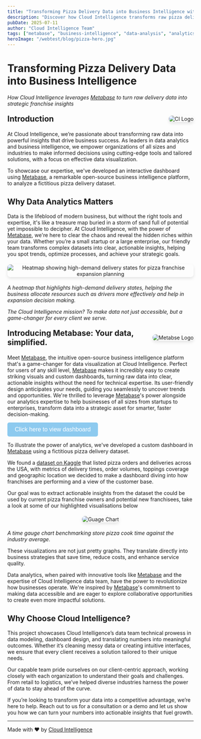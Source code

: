 ```yaml
---
title: "Transforming Pizza Delivery Data into Business Intelligence with Metabase"
description: "Discover how Cloud Intelligence transforms raw pizza delivery data into actionable business insights using Metabase. Learn how interactive dashboards, heatmap visualizations, and performance benchmarking help franchise owners optimize operations and make data-driven expansion decisions."
pubDate: 2025-07-11
author: "Cloud Intelligence Team"
tags: ["metabase", "business-intelligence", "data-analysis", "analytics", "pizza-delivery", "case-study", "dashboard"]
heroImage: "/webtest/blog/pizza-hero.jpg"
---
```


# Transforming Pizza Delivery Data into Business Intelligence

*How Cloud Intelligence leverages [Metabase](https://www.metabase.com/) to turn raw delivery data into strategic franchise insights*

<div style="display: flex; align-items: center; gap: 10px; margin: 20px 0;">
  <h2 style="margin: 0; flex: 1;">Introduction</h2>
  <img src="/webtest/blog/CI-Logo.png" alt="CI Logo" style="max-width: 150px; height: auto; border-radius: 8px; box-shadow: 0 4px 8px rgba(0,0,0,0.1);">
</div>

At Cloud Intelligence, we’re passionate about transforming raw data into powerful insights that drive business success. As leaders in data analytics and business intelligence, we empower organizations of all sizes and industries to make informed decisions using cutting-edge tools and tailored solutions, with a focus on effective data visualization.

To showcase our expertise, we've developed an interactive dashboard using [Metabase](https://www.metabase.com/), a remarkable open-source business intelligence platform, to analyze a fictitious pizza delivery dataset. 

## Why Data Analytics Matters

Data is the lifeblood of modern business, but without the right tools and expertise, it's like a treasure map buried in a storm of sand full of potential yet impossible to decipher. At Cloud Intelligence, with the power of [Metabase](https://www.metabase.com/), we're here to clear the chaos and reveal the hidden riches within your data. Whether you’re a small startup or a large enterprise, our friendly team transforms complex datasets into clear, actionable insights, helping you spot trends, optimize processes, and achieve your strategic goals. 

<div style="text-align: center; margin: 20px 0;">
  <img src="/webtest/blog/heat-map.png" alt="Heatmap showing high-demand delivery states for pizza franchise expansion planning" style="max-width: 100%; height: auto; border-radius: 8px; box-shadow: 0 4px 8px rgba(0,0,0,0.1);">
</div>

*A heatmap that highlights high-demand delivery states, helping the business allocate resources such as drivers more effectively and help in expansion decision making.*

*The Cloud Intelligence mission? To make data not just accessible, but a game-changer for every client we serve.*

<div style="display: flex; align-items: center; gap: 20px; margin: 20px 0;">
  <h2 style="margin: 0; flex: 1;">Introducing Metabase: Your data, simplified.</h2>
  <img src="/webtest/blog/metabase-logo.png" alt="Metabse Logo" style="max-width: 200px; height: auto; border-radius: 8px; box-shadow: 0 4px 8px rgba(0,0,0,0.1);">
</div>

Meet [Metabase](https://www.metabase.com/), the intuitive open-source business intelligence platform that's a game-changer for data visualization at Cloud Intelligence. Perfect for users of any skill level, [Metabase](https://www.metabase.com/) makes it incredibly easy to create striking visuals and custom dashboards, turning raw data into clear, actionable insights without the need for technical expertise. Its user-friendly design anticipates your needs, guiding you seamlessly to uncover trends and opportunities. We're thrilled to leverage [Metabase](https://www.metabase.com/)'s power alongside our analytics expertise to help businesses of all sizes from startups to enterprises, transform data into a strategic asset for smarter, faster decision-making.

<button style="background-color: #8DCAEF; color: white; padding: 10px 20px; 
border: none; border-radius: 5px; cursor: pointer; font-size: 16px; 
text-decoration: none;" onclick="window.location.href='http://metabase-681822224242.africa-south1.run.app/public/dashboard/b7389391-a909-4eae-b8d5-41d1af0bfa86'">
    Click here to view dashboard 
</button>

To illustrate the power of analytics, we've developed a custom dashboard in [Metabase](https://www.metabase.com/) using a fictitious pizza delivery dataset.

We found a [dataset on Kaggle](https://www.kaggle.com/datasets/akshaygaikwad448/pizza-delivery-data-with-enhanced-features) that listed pizza orders and deliveries across the USA, with metrics of delivery times, order volumes, toppings coverage and geographic location we decided to make a dashboard diving into how franchises are performing and a view of the customer base.

Our goal was to extract actionable insights from the dataset the could be used by current pizza franchise owners and potential new franchisees, take a look at some of our highlighted visualisations below

<div style="text-align: center; margin: 20px 0;">
  <img src="/webtest/blog/guage.png" alt="Guage Chart" style="max-width: 100%; height: auto; border-radius: 8px; box-shadow: 0 4px 8px rgba(0,0,0,0.1);">
</div>


*A time gauge chart benchmarking store pizza cook time against the industry average.*  

These visualizations are not just pretty graphs. They translate directly into business strategies that save time, reduce costs, and enhance service quality.

Data analytics, when paired with innovative tools like [Metabase](https://www.metabase.com/) and the expertise of Cloud Intelligence data team, have the power to revolutionize how businesses operate. We're inspired by [Metabase](https://www.metabase.com/)'s commitment to making data accessible and are eager to explore collaborative opportunities to create even more impactful solutions.

## Why Choose Cloud Intelligence?
This project showcases Cloud Intelligence’s data team technical prowess in data modeling, dashboard design, and translating numbers into meaningful outcomes. Whether it’s cleaning messy data or creating intuitive interfaces, we ensure that every client receives a solution tailored to their unique needs.

Our capable  team pride ourselves on our client-centric approach, working closely with each organization to understand their goals and challenges. From retail to logistics, we’ve helped diverse industries harness the power of data to stay ahead of the curve.

If you’re looking to transform your data into a competitive advantage, we’re here to help. Reach out to us for a consultation or a demo and let us show you how we can turn your numbers into actionable insights that fuel growth.



---
Made with ❤️ by [Cloud Intelligence](https://www.cloudintelligence.co.za/)